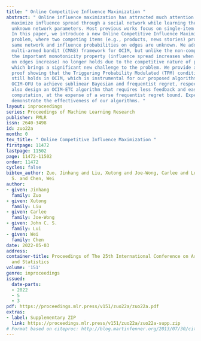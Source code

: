```yaml
---
title: " Online Competitive Influence Maximization "
abstract: " Online influence maximization has attracted much attention as a way to
  maximize influence spread through a social network while learning the values of
  unknown network parameters. Most previous works focus on single-item diffusion.
  In this paper, we introduce a new Online Competitive Influence Maximization (OCIM)
  problem, where two competing items (e.g., products, news stories) propagate in the
  same network and influence probabilities on edges are unknown. We adopt a combinatorial
  multi-armed bandit (CMAB) framework for OCIM, but unlike the non-competitive setting,
  the important monotonicity property (influence spread increases when influence probabilities
  on edges increase) no longer holds due to the competitive nature of propagation,
  which brings a significant new challenge to the problem. We provide a nontrivial
  proof showing that the Triggering Probability Modulated (TPM) condition for CMAB
  still holds in OCIM, which is instrumental for our proposed algorithms OCIM-TS and
  OCIM-OFU to achieve sublinear Bayesian and frequentist regret, respectively. We
  also design an OCIM-ETC algorithm that requires less feedback and easier offline
  computation, at the expense of a worse frequentist regret bound. Experimental evaluations
  demonstrate the effectiveness of our algorithms. "
layout: inproceedings
series: Proceedings of Machine Learning Research
publisher: PMLR
issn: 2640-3498
id: zuo22a
month: 0
tex_title: " Online Competitive Influence Maximization "
firstpage: 11472
lastpage: 11502
page: 11472-11502
order: 11472
cycles: false
bibtex_author: Zuo, Jinhang and Liu, Xutong and Joe-Wong, Carlee and Lui, John C.
  S. and Chen, Wei
author:
- given: Jinhang
  family: Zuo
- given: Xutong
  family: Liu
- given: Carlee
  family: Joe-Wong
- given: John C. S.
  family: Lui
- given: Wei
  family: Chen
date: 2022-05-03
address:
container-title: Proceedings of The 25th International Conference on Artificial Intelligence
  and Statistics
volume: '151'
genre: inproceedings
issued:
  date-parts:
  - 2022
  - 5
  - 3
pdf: https://proceedings.mlr.press/v151/zuo22a/zuo22a.pdf
extras:
- label: Supplementary ZIP
  link: https://proceedings.mlr.press/v151/zuo22a/zuo22a-supp.zip
# Format based on citeproc: http://blog.martinfenner.org/2013/07/30/citeproc-yaml-for-bibliographies/
---
```

